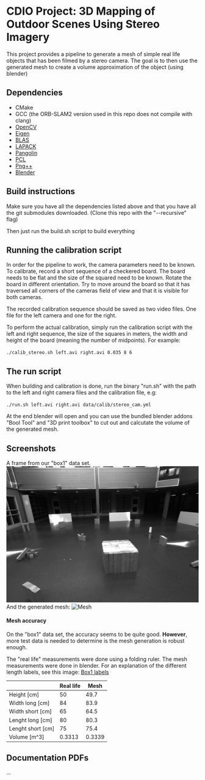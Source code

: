 CDIO Project: 3D Mapping of Outdoor Scenes Using Stereo Imagery
========

This project provides a pipeline to generate a mesh of simple real life objects
that has been filmed by a stereo camera. The goal is to then use the generated
mesh to create a volume approximation of the object (using blender) 

## Dependencies

- CMake
- GCC (the ORB-SLAM2 version used in this repo does not compile with clang)
- [OpenCV](http://opencv.org)
- [Eigen](http://eigen.tuxfamily.org/index.php?title=Main_Page)
- [BLAS](http://www.netlib.org/blas/)
- [LAPACK](http://www.netlib.org/lapack/)
- [Pangolin](https://github.com/stevenlovegrove/Pangolin)
- [PCL](http://pointclouds.org/)
- [Png++](http://www.nongnu.org/pngpp/)
- [Blender](http://www.blender.org)

## Build instructions

Make sure you have all the dependencies listed above and that you have all the git submodules downloaded.
(Clone this repo with the "--recursive" flag)

Then just run the build.sh script to build everything

## Running the calibration script

In order for the pipeline to work, the camera parameters need to be known. To
calibrate, record a short sequence of a checkered board. The board needs to be
flat and the size of the squared need to be known. Rotate the board in
different orientation. Try to move around the board so that it has traversed
all corners of the cameras field of view and that it is visible for both
cameras. 

The recorded calibration sequence should be saved as two video files. One file
for the left camera and one for the right.

To perform the actual calibration, simply run the calibration script with the
left and right sequence, the size of the squares in meters, the width and
height of the board (meaning the number of midpoints). For example:

`./calib_stereo.sh left.avi right.avi 0.035 8 6`

## The run script

When building and calibration is done, run the binary "run.sh" with the path to
the left and right camera files and the calibration file, e.g:

`./run.sh left.avi right.avi data/calib/stereo_cam.yml`

At the end blender will open and you can use the bundled blender addons "Bool
Tool" and "3D print toolbox" to cut out and calcutate the volume of the
generated mesh.

## Screenshots

A frame from our "box1" data set.
![Frame1](https://github.com/DarkDefender/TSBB11/raw/master/doc_res/0001.png)
And the generated mesh:
![Mesh](https://github.com/DarkDefender/TSBB11/raw/master/doc_res/box1.gif)

#### Mesh accuracy
On the "box1" data set, the accuracy seems to be quite good. **However**, more
test data is needed to determine is the mesh generation is robust enough.

The "real life" measurements were done using a folding ruler. The mesh
measurements were done in blender. For an explanation of the different length
labels, see this image: 
[Box1 labels](https://github.com/DarkDefender/TSBB11/raw/master/doc_res/box_dim.png)

|     | Real life | Mesh |  
| --- | --- | --- |
| Height [cm] | 50 | 49.7 |
| Width long [cm] | 84 | 83.9 |
| Width short [cm] | 65 | 64.5 |
| Lenght long [cm] | 80 | 80.3 |
| Lenght short [cm] | 75 | 75.4 |
| Volume [m^3] | 0.3313 | 0.3339 |

## Documentation PDFs

...
